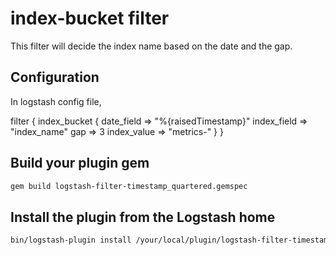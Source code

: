 # index-bucket filter

This filter will decide the index name based on the date and the gap.

## Configuration
In logstash config file,

filter {
      index_bucket {
  			date_field => "%{raisedTimestamp}"
  			index_field => "index_name"
  			gap => 3
  			index_value => "metrics-"
    	 }
   }

## Build your plugin gem
```sh
gem build logstash-filter-timestamp_quartered.gemspec
```

## Install the plugin from the Logstash home
```sh
bin/logstash-plugin install /your/local/plugin/logstash-filter-timestamp_quartered-0.1.0.gem
```